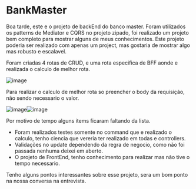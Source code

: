 # BankMaster

Boa tarde, este e o projeto de backEnd do banco master.
Foram utilizados os patterns de Mediator e CQRS no projeto zipado, foi realizado um projeto bem completo para mostrar alguns de meus conhecimentos.
Este projeto poderia ser realizado com apenas um project, mas gostaria de mostrar algo mas robusto e escalavel.

Foram criadas 4 rotas de CRUD, e uma rota especifica de BFF aonde e realizada o calculo de melhor rota.

![image](https://github.com/user-attachments/assets/2344022b-cf7d-428e-a338-e43d3cbfac33)

Para realizar o calculo de melhor rota so preencher o body da requisição, não sendo necessario o valor.

![image](https://github.com/user-attachments/assets/c6eb2284-62ed-4a4e-8b0b-8c5c50e27d18)![image](https://github.com/user-attachments/assets/a3247241-d15c-4b6f-92f3-890168296db3)

Por motivo de tempo alguns items ficaram faltando da lista.
 - Foram realizados testes somente no command que e realizado o calculo, tenho ciencia que vereria ter realizado em todas e controllers.
 - Validações no update dependendo da regra de negocio, como não foi passada nenhuma deixei em aberto.
 - O projeto de FrontEnd, tenho conhecimento para realizar mas não tive o tempo necessario.

Tenho alguns pontos interessantes sobre esse projeto, sera um bom ponto na nossa conversa na entrevista.
